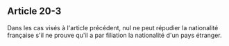Article 20-3
----
Dans les cas visés à l'article précédent, nul ne peut répudier la nationalité
française s'il ne prouve qu'il a par filiation la nationalité d'un pays
étranger.
